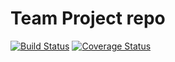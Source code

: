 
# Team Project repo

[![Build Status](https://app.travis-ci.com/gcivil-nyu-org/Team_Team5_CS-GY-6063-Fall2021.svg?branch=develop)](https://app.travis-ci.com/gcivil-nyu-org/Team_Team5_CS-GY-6063-Fall2021)
[![Coverage Status](https://coveralls.io/repos/github/gcivil-nyu-org/Team_Team5_CS-GY-6063-Fall2021/badge.svg?branch=develop)](https://coveralls.io/github/gcivil-nyu-org/Team_Team5_CS-GY-6063-Fall2021?branch=develop&kill_cache=1)
